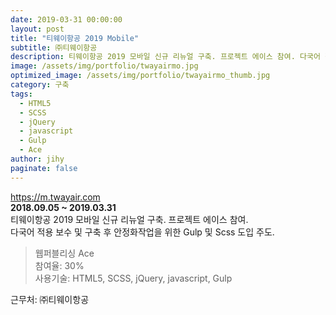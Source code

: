 ```yaml
---
date: 2019-03-31 00:00:00
layout: post
title: "티웨이항공 2019 Mobile"
subtitle: ㈜티웨이항공
description: 티웨이항공 2019 모바일 신규 리뉴얼 구축. 프로젝트 에이스 참여. 다국어 적용 보수 및 구축 후 안정화작업을 위한 Gulp 및 Scss 도입 주도.
image: /assets/img/portfolio/twayairmo.jpg
optimized_image: /assets/img/portfolio/twayairmo_thumb.jpg
category: 구축
tags:
  - HTML5
  - SCSS
  - jQuery
  - javascript
  - Gulp
  - Ace
author: jihy
paginate: false
---
```


<a href="https://m.twayair.com">https://m.twayair.com</a><br>
**2018.09.05 ~ 2019.03.31** <br>
티웨이항공 2019 모바일 신규 리뉴얼 구축. 프로젝트 에이스 참여.<br>
다국어 적용 보수 및 구축 후 안정화작업을 위한 Gulp 및 Scss 도입 주도.

> 웹퍼블리싱 Ace <br>
참여율: 30% <br>
사용기술: HTML5, SCSS, jQuery, javascript, Gulp

근무처: ㈜티웨이항공
